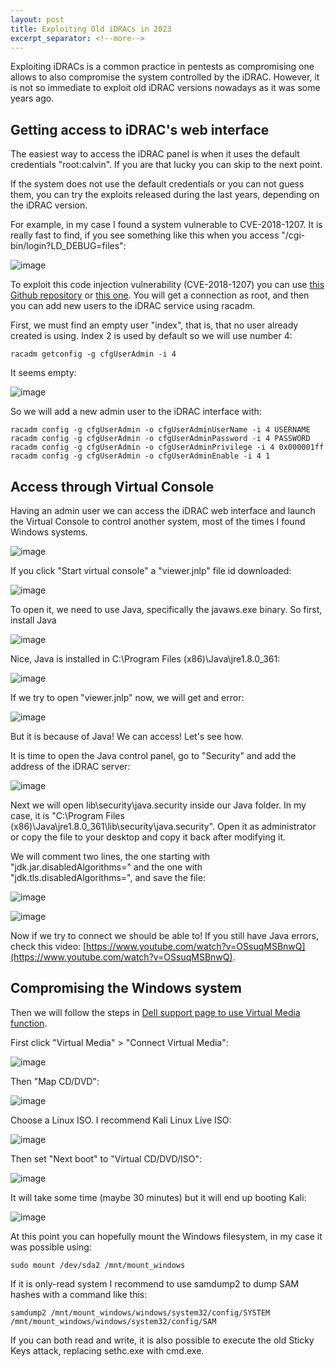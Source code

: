 ```yaml
---
layout: post
title: Exploiting Old iDRACs in 2023
excerpt_separator: <!--more-->
---
```


Exploiting iDRACs is a common practice in pentests as compromising one allows to also compromise the system controlled by the iDRAC. However, it is not so immediate to exploit old iDRAC versions nowadays as it was some years ago.

<!--more-->

## Getting access to iDRAC's web interface

The easiest way to access the iDRAC panel is when it uses the default credentials "root:calvin". If you are that lucky you can skip to the next point. 

If the system does not use the default credentials or you can not guess them, you can try the exploits released during the last years, depending on the iDRAC version. 

For example, in my case I found a system vulnerable to CVE-2018-1207. It is really fast to find, if you see something like this when you access "/cgi-bin/login?LD_DEBUG=files":

![image](https://raw.githubusercontent.com/ricardojoserf/ricardojoserf.github.io/master/images/idracs/0.png?raw=true)

To exploit this code injection vulnerability (CVE-2018-1207) you can use [this Github repository](https://github.com/mgargiullo/cve-2018-1207) or [this one](https://github.com/KraudSecurity/Exploits). You will get a connection as root, and then you can add new users to the iDRAC service using racadm.

First, we must find an empty user "index", that is, that no user already created is using. Index 2 is used by default so we will use number 4:

```
racadm getconfig -g cfgUserAdmin -i 4 
```

It seems empty:

![image](https://raw.githubusercontent.com/ricardojoserf/ricardojoserf.github.io/master/images/idracs/1.png)

So we will add a new admin user to the iDRAC interface with:

```
racadm config -g cfgUserAdmin -o cfgUserAdminUserName -i 4 USERNAME
racadm config -g cfgUserAdmin -o cfgUserAdminPassword -i 4 PASSWORD
racadm config -g cfgUserAdmin -o cfgUserAdminPrivilege -i 4 0x000001ff 
racadm config -g cfgUserAdmin -o cfgUserAdminEnable -i 4 1 
```

## Access through Virtual Console

Having an admin user we can access the iDRAC web interface and launch the Virtual Console to control another system, most of the times I found Windows systems.

![image](https://raw.githubusercontent.com/ricardojoserf/ricardojoserf.github.io/master/images/idracs/2.png)

If you click "Start virtual console" a "viewer.jnlp" file id downloaded:

![image](https://raw.githubusercontent.com/ricardojoserf/ricardojoserf.github.io/master/images/idracs/3.png)

To open it, we need to use Java, specifically the javaws.exe binary. So first, install Java

![image](https://raw.githubusercontent.com/ricardojoserf/ricardojoserf.github.io/master/images/idracs/4.png)

Nice, Java is installed in C:\Program Files (x86)\Java\jre1.8.0_361:

![image](https://raw.githubusercontent.com/ricardojoserf/ricardojoserf.github.io/master/images/idracs/5.png)

If we try to open "viewer.jnlp" now, we will get and error:

![image](https://raw.githubusercontent.com/ricardojoserf/ricardojoserf.github.io/master/images/idracs/9.png)

But it is because of Java! We can access! Let's see how.

It is time to open the Java control panel, go to "Security" and add the address of the iDRAC server:

![image](https://raw.githubusercontent.com/ricardojoserf/ricardojoserf.github.io/master/images/idracs/6.png)

Next we will open lib\security\java.security inside our Java folder. In my case, it is "C:\Program Files (x86)\Java\jre1.8.0_361\lib\security\java.security". Open it as administrator or copy the file to your desktop and copy it back after modifying it.

We will comment two lines, the one starting with "jdk.jar.disabledAlgorithms=" and the one with "jdk.tls.disabledAlgorithms=", and save the file:

![image](https://raw.githubusercontent.com/ricardojoserf/ricardojoserf.github.io/master/images/idracs/7.png)

![image](https://raw.githubusercontent.com/ricardojoserf/ricardojoserf.github.io/master/images/idracs/8.png)

Now if we try to connect we should be able to! If you still have Java errors, check this video: [https://www.youtube.com/watch?v=OSsuqMSBnwQ](https://www.youtube.com/watch?v=OSsuqMSBnwQ).



## Compromising the Windows system

Then we will follow the steps in [Dell support page to use Virtual Media function](https://www.dell.com/support/kbdoc/en-us/000124001/using-the-virtual-media-function-on-idrac-6-7-8-and-9).

First click "Virtual Media" > "Connect Virtual Media":

![image](https://raw.githubusercontent.com/ricardojoserf/ricardojoserf.github.io/master/images/idracs/10.png)

Then "Map CD/DVD":

![image](https://raw.githubusercontent.com/ricardojoserf/ricardojoserf.github.io/master/images/idracs/11.png)

Choose a Linux ISO. I recommend Kali Linux Live ISO:

![image](https://raw.githubusercontent.com/ricardojoserf/ricardojoserf.github.io/master/images/idracs/12.png)

Then set "Next boot" to "Virtual CD/DVD/ISO":

![image](https://raw.githubusercontent.com/ricardojoserf/ricardojoserf.github.io/master/images/idracs/13.png)

It will take some time (maybe 30 minutes) but it will end up booting Kali:

![image](https://raw.githubusercontent.com/ricardojoserf/ricardojoserf.github.io/master/images/idracs/14.png)

At this point you can hopefully mount the Windows filesystem, in my case it was possible using:

```
sudo mount /dev/sda2 /mnt/mount_windows
```

If it is only-read system I recommend to use samdump2 to dump SAM hashes with a command like this:

```
samdump2 /mnt/mount_windows/windows/system32/config/SYSTEM /mnt/mount_windows/windows/system32/config/SAM
```

If you can both read and write, it is also possible to execute the old Sticky Keys attack, replacing sethc.exe with cmd.exe.
